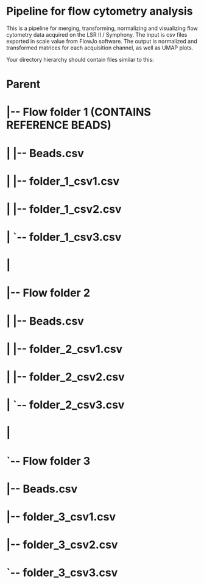 # Pipeline for flow cytometry analysis

This is a pipeline for merging, transforming, normalizing and visualizing flow cytometry data acquired on the LSR II / Symphony.
The input is csv files exported in scale value from FlowJo software. The output is normalized and transformed matrices for each acquisition channel,
as well as UMAP plots.

Your directory hierarchy should contain files similar to this:


#   Parent 
#     |-- Flow folder 1 (CONTAINS REFERENCE BEADS)
#     |    |-- Beads.csv
#     |    |-- folder_1_csv1.csv
#     |    |-- folder_1_csv2.csv
#     |    `-- folder_1_csv3.csv
#     |
#     |-- Flow folder 2
#     |    |-- Beads.csv
#     |    |-- folder_2_csv1.csv
#     |    |-- folder_2_csv2.csv
#     |    `-- folder_2_csv3.csv
#     |
#     `-- Flow folder 3 
#          |-- Beads.csv
#          |-- folder_3_csv1.csv
#          |-- folder_3_csv2.csv
#          `-- folder_3_csv3.csv
